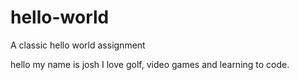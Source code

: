 # hello-world
A classic hello world assignment

hello my name is josh I love golf, video games and learning to code.
